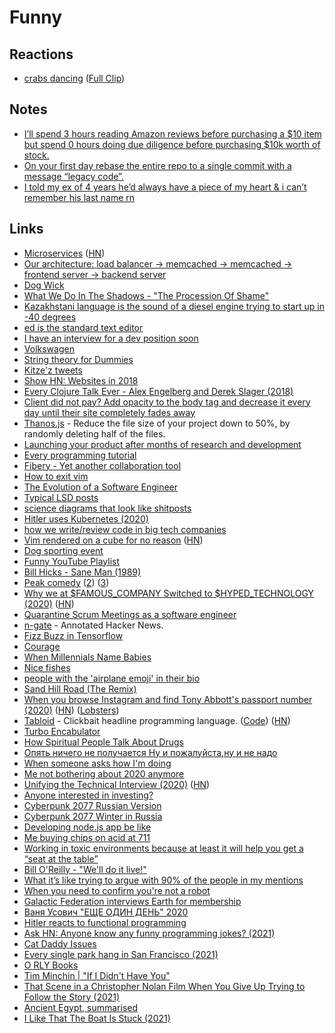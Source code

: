 # Funny

## Reactions

- [crabs dancing](https://twitter.com/TaylorLorenz/status/1347693967446429698) ([Full Clip](https://www.youtube.com/watch?v=LDU_Txk06tM))

## Notes

- [I’ll spend 3 hours reading Amazon reviews before purchasing a $10 item but spend 0 hours doing due diligence before purchasing $10k worth of stock.](https://twitter.com/RampCapitalLLC/status/1369291155142217736)
- [On your first day rebase the entire repo to a single commit with a message “legacy code”.](https://twitter.com/QuinnyPig/status/1370824822264008709)
- [I told my ex of 4 years he’d always have a piece of my heart & i can’t remember his last name rn](https://twitter.com/MichaelaOkla/status/1371708729519796227)

## Links

- [Microservices](https://www.youtube.com/watch?v=y8OnoxKotPQ) ([HN](https://news.ycombinator.com/item?id=22796017))
- [Our architecture: load balancer -> memcached -> memcached -> frontend server -> backend server](https://www.youtube.com/watch?v=jlPaby7suOc)
- [Dog Wick](https://www.youtube.com/watch?v=iGpZ9xaQLYQ)
- [What We Do In The Shadows - "The Procession Of Shame"](https://www.youtube.com/watch?v=yy4CN9DVPII)
- [Kazakhstani language is the sound of a diesel engine trying to start up in -40 degrees](https://www.reddit.com/r/funny/comments/ai31gt/kazakhstani_language_is_the_sound_of_a_diesel/)
- [ed is the standard text editor](https://www.gnu.org/fun/jokes/ed-msg.html)
- [I have an interview for a dev position soon](https://www.reddit.com/r/computerscience/comments/818fzf/i_have_an_interview_for_a_developer_position_on/)
- [Volkswagen](https://github.com/auchenberg/volkswagen)
- [String theory for Dummies](http://abstrusegoose.com/272)
- [Kitze'z tweets](http://kitze-tweets.surge.sh/)
- [Show HN: Websites in 2018](https://news.ycombinator.com/item?id=18284910)
- [Every Clojure Talk Ever - Alex Engelberg and Derek Slager (2018)](https://www.youtube.com/watch?v=jlPaby7suOc)
- [Client did not pay? Add opacity to the body tag and decrease it every day until their site completely fades away](https://github.com/kleampa/not-paid)
- [Thanos.js](https://thanosjs.org/) - Reduce the file size of your project down to 50%, by randomly deleting half of the files.
- [Launching your product after months of research and development](https://twitter.com/PottsJustin/status/1186822288756396035)
- [Every programming tutorial](https://www.youtube.com/watch?v=MAlSjtxy5ak)
- [Fibery - Yet another collaboration tool](https://fibery.io/anxiety)
- [How to exit vim](https://github.com/hakluke/how-to-exit-vim)
- [The Evolution of a Software Engineer](https://medium.com/@webseanhickey/the-evolution-of-a-software-engineer-db854689243)
- [Typical LSD posts](https://www.reddit.com/r/LSD/comments/en1jw9/found_this_gem_on_tiktok_and_thought_i_would/)
- [science diagrams that look like shitposts](https://twitter.com/FizzyKai_/status/1217550609160773633)
- [Hitler uses Kubernetes (2020)](https://www.youtube.com/watch?v=9wvEwPLcLcA)
- [how we write/review code in big tech companies](https://www.youtube.com/watch?v=rR4n-0KYeKQ)
- [Vim rendered on a cube for no reason](https://github.com/oakes/vim_cubed) ([HN](https://news.ycombinator.com/item?id=22743267))
- [Dog sporting event](https://twitter.com/MrAndrewCotter/status/1248313303270596610)
- [Funny YouTube Playlist](https://www.youtube.com/playlist?list=PL0nGxteCFLXYK7svEgDwWR1WiTbhBkIi_)
- [Bill Hicks - Sane Man (1989)](https://www.youtube.com/watch?v=kH_tUpcCbrg)
- [Peak comedy](https://twitter.com/hdebeaufort/status/1257316175773437953) ([2](https://twitter.com/Stingrayling/status/1257612102988034049)) ([3](https://twitter.com/mitchambrown/status/1257621384513097729))
- [Why we at $FAMOUS_COMPANY Switched to $HYPED_TECHNOLOGY (2020)](https://saagarjha.com/blog/2020/05/10/why-we-at-famous-company-switched-to-hyped-technology/) ([HN](https://news.ycombinator.com/item?id=23144380))
- [Quarantine Scrum Meetings as a software engineer](https://www.youtube.com/watch?v=V93umbuL4y0)
- [n-gate](http://n-gate.com/) - Annotated Hacker News.
- [Fizz Buzz in Tensorflow](https://joelgrus.com/2016/05/23/fizz-buzz-in-tensorflow/)
- [Courage](https://deprogrammaticaipsum.com/courage/)
- [When Millennials Name Babies](https://www.youtube.com/watch?v=27OzhD4YFcQ)
- [Nice fishes](https://twitter.com/KashWhiteley/status/1280627592060600320)
- [people with the 'airplane emoji' in their bio](https://www.youtube.com/watch?v=h2lKmxj9YGA)
- [Sand Hill Road (The Remix)](https://twitter.com/VCBrags/status/1296772893670604800)
- [When you browse Instagram and find Tony Abbott's passport number (2020)](https://mango.pdf.zone/finding-former-australian-prime-minister-tony-abbotts-passport-number-on-instagram) ([HN](https://news.ycombinator.com/item?id=24488224)) ([Lobsters](https://lobste.rs/s/ecpncq/when_you_browse_instagram_find_former))
- [Tabloid](https://tabloid.vercel.app/) - Clickbait headline programming language. ([Code](https://github.com/thesephist/tabloid)) ([HN](https://news.ycombinator.com/item?id=24578749))
- [Turbo Encabulator](https://www.youtube.com/watch?v=Ac7G7xOG2Ag)
- [How Spiritual People Talk About Drugs](https://www.youtube.com/watch?v=2xRpiczKbas)
- [Опять ничего не получается Ну и пожалуйста,ну и не надо](https://www.youtube.com/watch?v=6HSWn0kEb80)
- [When someone asks how I'm doing](https://twitter.com/yayalexisgay/status/1312914775211421700)
- [Me not bothering about 2020 anymore](https://twitter.com/KarmenJ_97/status/1313210331729203203)
- [Unifying the Technical Interview (2020)](https://aphyr.com/posts/354-unifying-the-technical-interview) ([HN](https://news.ycombinator.com/item?id=24782175))
- [Anyone interested in investing?](https://twitter.com/EmilyKager/status/1318738958675685378)
- [Cyberpunk 2077 Russian Version](https://www.youtube.com/watch?v=LKUbfCYIy4o)
- [Cyberpunk 2077 Winter in Russia](https://www.youtube.com/watch?v=P0qNajA1R2c)
- [Developing node.js app be like](https://twitter.com/nixcraft/status/1326077772117078018)
- [Me buying chips on acid at 711](https://twitter.com/JacobWysocki/status/1326712798882140160)
- [Working in toxic environments because at least it will help you get a “seat at the table”](https://twitter.com/DewaynePerkins/status/1326959219145207808)
- [Bill O'Reilly - "We'll do it live!"](https://www.youtube.com/watch?v=-Gh1lTcwdGY)
- [What it’s like trying to argue with 90% of the people in my mentions](https://twitter.com/MalwareTechBlog/status/1330273227185262592)
- [When you need to confirm you're not a robot](https://twitter.com/5tevieM/status/1333115413291552769)
- [Galactic Federation interviews Earth for membership](https://twitter.com/vinn_ayy/status/1336178629450018817)
- [Ваня Усович "ЕЩЕ ОДИН ДЕНЬ" 2020](https://www.youtube.com/watch?v=yh6NYuc9gC0)
- [Hitler reacts to functional programming](https://www.youtube.com/watch?v=ADqLBc1vFwI)
- [Ask HN: Anyone know any funny programming jokes? (2021)](https://news.ycombinator.com/item?id=25850739)
- [Cat Daddy Issues](https://twitter.com/_Glintofsilver/status/1366204627922923521)
- [Every single park hang in San Francisco (2021)](https://twitter.com/yayalexisgay/status/1369346460911734784)
- [O RLY Books](https://twitter.com/zenorocha/status/1370794052497465345)
- [Tim Minchin | "If I Didn't Have You"](https://www.youtube.com/watch?v=UEyJnwPIr4Q)
- [That Scene in a Christopher Nolan Film When You Give Up Trying to Follow the Story (2021)](https://www.youtube.com/watch?v=s2FXfFeRtJo)
- [Ancient Egypt, summarised](https://twitter.com/CSMFHT/status/1333344550866231302)
- [I Like That The Boat Is Stuck (2021)](https://stone-soup.ghost.io/archive/i-like-that-the-boat-is-stuck/)
